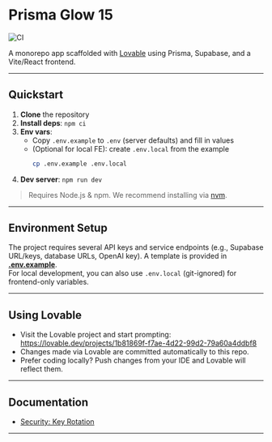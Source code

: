 # Prisma Glow 15

![CI](https://github.com/OWNER/prisma-glow-15/actions/workflows/ci.yml/badge.svg)

A monorepo app scaffolded with [Lovable](https://lovable.dev) using Prisma, Supabase, and a Vite/React frontend.

---

## Quickstart

1. **Clone** the repository
2. **Install deps**: `npm ci`
3. **Env vars**:
   - Copy `.env.example` to `.env` (server defaults) and fill in values
   - (Optional for local FE): create `.env.local` from the example  
     ```sh
     cp .env.example .env.local
     ```
4. **Dev server**: `npm run dev`

> Requires Node.js & npm. We recommend installing via [nvm](https://github.com/nvm-sh/nvm#installing-and-updating).

---

## Environment Setup

The project requires several API keys and service endpoints (e.g., Supabase URL/keys, database URLs, OpenAI key).
A template is provided in **[.env.example](./.env.example)**.  
For local development, you can also use `.env.local` (git-ignored) for frontend-only variables.

---

## Using Lovable

- Visit the Lovable project and start prompting:  
  https://lovable.dev/projects/1b81869f-f7ae-4d22-99d2-79a60a4ddbf8
- Changes made via Lovable are committed automatically to this repo.
- Prefer coding locally? Push changes from your IDE and Lovable will reflect them.

---

## Documentation

- [Security: Key Rotation](docs/SECURITY/KEY_ROTATION.md)

---
